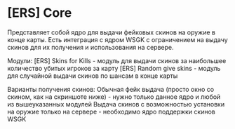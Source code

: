 # [ERS] Core
Представляет собой ядро для выдачи фейковых скинов на оружие в конце карты.
Есть интеграция c ядром WSGK с ограничением на выдачу скинов для их получения и использования на сервере.

Модули:
[ERS] Skins for Kills - модуль для выдачи скинов за наибольшее количество убитых игроков за карту
[ERS] Random give skins - модуль для случайной выдачи скинов по шансам в конце карты

Варианты получения скинов:
Обычная фейк выдача (просто окно со скином, как на скриншоте ниже) - нужно только данное ядро и любой из вышеуказанных модулей
Выдача скинов с возможностью установки на оружие только на сервере - необходимо ядро поддержки скинов WSGK
